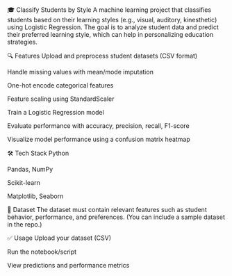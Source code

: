 🎓 Classify Students by Style
A machine learning project that classifies students based on their learning styles (e.g., visual, auditory, kinesthetic) using Logistic Regression. The goal is to analyze student data and predict their preferred learning style, which can help in personalizing education strategies.

🔍 Features
Upload and preprocess student datasets (CSV format)

Handle missing values with mean/mode imputation

One-hot encode categorical features

Feature scaling using StandardScaler

Train a Logistic Regression model

Evaluate performance with accuracy, precision, recall, F1-score

Visualize model performance using a confusion matrix heatmap

🛠️ Tech Stack
Python

Pandas, NumPy

Scikit-learn

Matplotlib, Seaborn

📁 Dataset
The dataset must contain relevant features such as student behavior, performance, and preferences. (You can include a sample dataset in the repo.)

✅ Usage
Upload your dataset (CSV)

Run the notebook/script

View predictions and performance metrics
